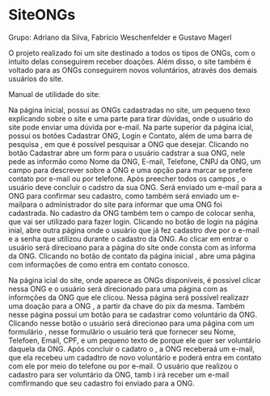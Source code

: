 # SiteONGs
Grupo: Adriano da Silva, Fabrício Weschenfelder e Gustavo Magerl

O projeto realizado foi um site destinado a todos os tipos de ONGs, com o intuito delas conseguirem receber doações. Além disso, o site também é voltado para as ONGs conseguirem novos voluntários, através dos demais usuários do site.

Manual  de utilidade do site:

Na página inicial, possui as ONGs cadastradas no site, um pequeno texo explicando sobre o site e uma parte para tirar dúvidas, onde o usuário do site pode enviar uma dúvida por e-mail.
Na parte superior  da página icial, possui os botões Cadastrar ONG, Login e Contato, além de uma barra de pesquisa , em que é possível pesquisar a ONG que desejar.
Clicando no botão Cadastrar abre um form para o usuário cadstrar a sua ONG, nele pede as informão como  Nome da ONG,  E-mail, Telefone, CNPJ da ONG, um campo para descrever sobre a ONG  e uma opção para marcar se prefere contato por e-mail ou por telefone. Após preecher todos os campos , o usuário deve concluir o cadstro da sua ONG. Será enviado um e-mail para a ONG para confirmar seu cadastro, como também será enviado um e-mailpara  o administrador do site para informar que uma ONG foi cadastrada.  No cadastro da ONG também tem o campo de colocar senha, que vai ser utilizado para fazer login.
Clicando no botão de login na página inial, abre outra página onde o usuário que já fez cadastro dve por o e-mail e a senha que utilizou durante o cadastro da ONG. Ao clicar em entrar o usuário será direcioano para a página  do  site onde consta com as informa da ONG.
Clicando no botão de contato da página inicial , abre uma página com informações de como entra em contato conosco.

Na página icial do site, onde aparece as ONGs disponíveis, é possivel clicar nessa ONG e o usuário será direcionado para uma página com as informções  da ONG que ele clicou. Nessa página será possível realizazr uma doação para a ONG , a partir da chave do pix da mesma.
Também nesse página possui um botão para se cadastrar como voluntário da ONG. Clicando nesse botão o usuário será direcionao para uma página com um formulário , nesse formulãrio o  usuário terá que fornecer seu Nome, Telefoen, Email, CPF, e um pequeno texto de porque ele quer  ser voluntário daquela da ONG. Após concluir o cadatro o , a ONG receberaá um e-mail, que ela recebeu um cadadtro de novo voluntário e poderá entra em contato com ele por  meio do telefone ou por e-mail. O usuário que  realizou o cadastro para ser voluntário da ONG, tamb i irá  receber um e-mail comfirmando que seu cadastro foi enviado para a ONG.
